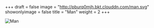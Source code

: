 +++
draft = false
image = "http://pburq0mjh.bkt.clouddn.com/man.svg"
showonlyimage = false
title = "Man"
weight = 2
+++

![Man][1]

[1]: http://pburq0mjh.bkt.clouddn.com/man.svg
